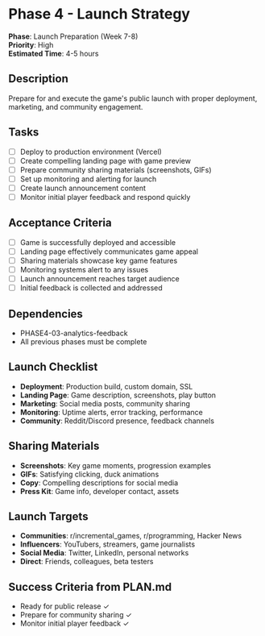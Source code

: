 # Phase 4 - Launch Strategy

**Phase**: Launch Preparation (Week 7-8)  
**Priority**: High  
**Estimated Time**: 4-5 hours  

## Description
Prepare for and execute the game's public launch with proper deployment, marketing, and community engagement.

## Tasks
- [ ] Deploy to production environment (Vercel)
- [ ] Create compelling landing page with game preview
- [ ] Prepare community sharing materials (screenshots, GIFs)
- [ ] Set up monitoring and alerting for launch
- [ ] Create launch announcement content
- [ ] Monitor initial player feedback and respond quickly

## Acceptance Criteria
- [ ] Game is successfully deployed and accessible
- [ ] Landing page effectively communicates game appeal
- [ ] Sharing materials showcase key game features
- [ ] Monitoring systems alert to any issues
- [ ] Launch announcement reaches target audience
- [ ] Initial feedback is collected and addressed

## Dependencies
- PHASE4-03-analytics-feedback
- All previous phases must be complete

## Launch Checklist
- **Deployment**: Production build, custom domain, SSL
- **Landing Page**: Game description, screenshots, play button
- **Marketing**: Social media posts, community sharing
- **Monitoring**: Uptime alerts, error tracking, performance
- **Community**: Reddit/Discord presence, feedback channels

## Sharing Materials
- **Screenshots**: Key game moments, progression examples
- **GIFs**: Satisfying clicking, duck animations
- **Copy**: Compelling descriptions for social media
- **Press Kit**: Game info, developer contact, assets

## Launch Targets
- **Communities**: r/incremental_games, r/programming, Hacker News
- **Influencers**: YouTubers, streamers, game journalists
- **Social Media**: Twitter, LinkedIn, personal networks
- **Direct**: Friends, colleagues, beta testers

## Success Criteria from PLAN.md
- Ready for public release ✓
- Prepare for community sharing ✓
- Monitor initial player feedback ✓
